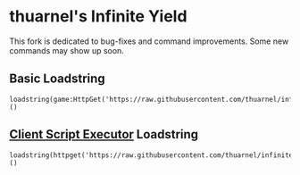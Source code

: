 # thuarnel's Infinite Yield

This fork is dedicated to bug-fixes and command improvements. Some new commands may show up soon.

## Basic Loadstring

```
loadstring(game:HttpGet('https://raw.githubusercontent.com/thuarnel/infiniteyield/master/source.luau'))()
```

## [Client Script Executor](https://www.roblox.com/games/78959729739303/Client-Script-Executor) Loadstring

```
loadstring(httpget('https://raw.githubusercontent.com/thuarnel/infiniteyield/f002e5ca6722f4842afd7690cca2ee53b3b09f83/source.luau'))()
```